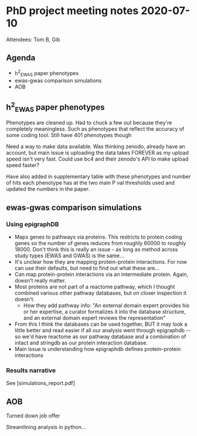 # PhD project meeting notes 2020-07-10

Attendees: Tom B, Gib

## Agenda

* h<sup>2</sup><sub>EWAS</sub> paper phenotypes
* ewas-gwas comparison simulations
* AOB

## h<sup>2</sup><sub>EWAS</sub> paper phenotypes

Phenotypes are cleaned up. Had to chuck a few out because they're completely meaningless. Such as phenotypes that reflect the accuracy of some coding tool. Still have 401 phenotypes though

Need a way to make data available. Was thinking zenodo, already have an account, but main issue is uploading the data takes FOREVER as my upload speed isn't very fast. Could use bc4 and their zenodo's API to make upload speed faster? 

Have also added in supplementary table with these phenotypes and number of hits each phenotype has at the two main P val thresholds used and updated the numbers in the paper.

## ewas-gwas comparison simulations

### Using epigraphDB

* Maps genes to pathways via proteins. This restricts to protein coding genes so the number of genes reduces from roughly 60000 to roughly 18000. Don't think this is really an issue - as long as method across study types (EWAS and GWAS) is the same...
* It's unclear how they are mapping protein-protein interactions. For now can use their defaults, but need to find out what these are...
* Can map protein-protein interactions via an intermediate protein. Again, doesn't really matter.
* Most proteins are not part of a reactome pathway, which I thought combined various other pathway databases, but on closer inspection it doesn't. 
	+ How they add pathway info: "An external domain expert provides his or her expertise, a curator formalizes it into the database structure, and an external domain expert reviews the representation"
* From this I think the databases can be used together, BUT it may look a little better and read easier if all our analysis went through epigraphdb -- so we'd have reactome as our pathway database and a combination of intact and stringdb as our protein interaction database.
* Main issue is understanding how epigraphdb defines protein-protein interactions

### Results narrative

See [simulations_report.pdf]


## AOB 

Turned down job offer

Streamlining analysis in python...
